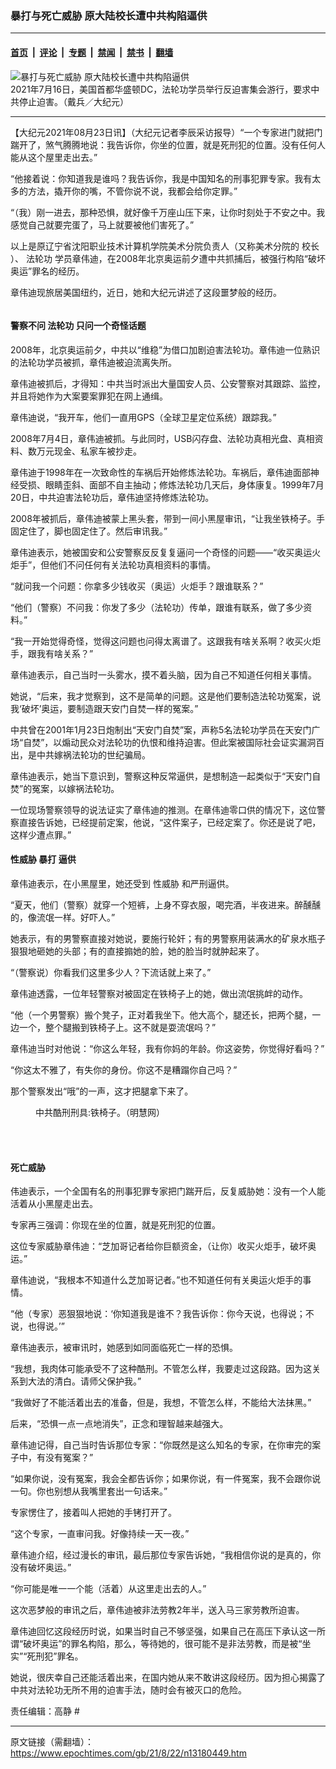 ### 暴打与死亡威胁 原大陆校长遭中共构陷逼供

---

#### [首页](../../../..?n13180449) &nbsp;|&nbsp; [评论](../../../../../epoch-comment?n13180449) &nbsp;|&nbsp; [专题](../../../../../epoch-special?n13180449) &nbsp;|&nbsp; [禁闻](../../../../../epoch-news?n13180449) &nbsp;|&nbsp; [禁书](../../../../../books?n13180449) &nbsp;|&nbsp; [翻墙](https://github.com/gfw-breaker/nogfw/blob/master/README.md?n13180449)


<div><img alt="暴打与死亡威胁 原大陆校长遭中共构陷逼供" class="attachment-djy_600_400 size-djy_600_400 wp-post-image" src="https://i.epochtimes.com/assets/uploads/2021/08/id13192619-2107161522461973-600x400.jpg"/>
<div class="caption">
 2021年7月16日，美国首都华盛顿DC，法轮功学员举行反迫害集会游行，要求中共停止迫害。（戴兵／大纪元）
</div></div><hr/><div class="post_content" id="artbody" itemprop="articleBody">
 <!-- article content begin -->
 <p>
  【大纪元2021年08月23日讯】（大纪元记者李辰采访报导）“一个专家进门就把门踹开了，煞气腾腾地说：我告诉你，你坐的位置，就是死刑犯的位置。没有任何人能从这个屋里走出去。”
 </p>
 <p>
  “他接着说：你知道我是谁吗？我告诉你，我是中国知名的刑事犯罪专家。我有太多的方法，撬开你的嘴，不管你说不说，我都会给你定罪。”
 </p>
 <p>
  “（我）刚一进去，那种恐惧，就好像千万座山压下来，让你时刻处于不安之中。我感觉自己就要完蛋了，马上就要被他们害死了。”
 </p>
 <p>
  以上是原辽宁省沈阳职业技术计算机学院美术分院负责人（又称美术分院的
  <ok href="https://www.epochtimes.com/gb/tag/%E6%A0%A1%E9%95%BF.html">
   校长
  </ok>
  ）、
  <ok href="https://www.epochtimes.com/gb/tag/%E6%B3%95%E8%BD%AE%E5%8A%9F.html">
   法轮功
  </ok>
  学员章伟迪，在2008年北京奥运前夕遭中共抓捕后，被强行构陷“破坏奥运”罪名的经历。
 </p>
 <p>
  章伟迪现旅居美国纽约，近日，她和大纪元讲述了这段噩梦般的经历。
 </p>
 <p>
  <ok href="https://i.epochtimes.com/assets/uploads/2021/08/id13188288-AA01.jpg">
   <img alt="" class="aligncenter size-medium wp-image-13188288" src="https://i.epochtimes.com/assets/uploads/2021/08/id13188288-AA01-450x401.jpg"/>
  </ok>
 </p>
 <h4>
  警察不问
  <ok href="https://www.epochtimes.com/gb/tag/%E6%B3%95%E8%BD%AE%E5%8A%9F.html">
   法轮功
  </ok>
  只问一个奇怪话题
 </h4>
 <p>
  2008年，北京奥运前夕，中共以“维稳”为借口加剧迫害法轮功。章伟迪一位熟识的法轮功学员被抓，章伟迪被迫流离失所。
 </p>
 <p>
  章伟迪被抓后，才得知：中共当时派出大量国安人员、公安警察对其跟踪、监控，并且将她作为大案要案罪犯在网上通缉。
 </p>
 <p>
  章伟迪说，“我开车，他们一直用GPS（全球卫星定位系统）跟踪我。”
 </p>
 <p>
  2008年7月4日，章伟迪被抓。与此同时，USB闪存盘、法轮功真相光盘、真相资料、数万元现金、私家车被抄走。
 </p>
 <p>
  章伟迪于1998年在一次致命性的车祸后开始修炼法轮功。车祸后，章伟迪面部神经受损、眼睛歪斜、面部不自主抽动；修炼法轮功几天后，身体康复。1999年7月20日，中共迫害法轮功后，章伟迪坚持修炼法轮功。
 </p>
 <p>
  2008年被抓后，章伟迪被蒙上黑头套，带到一间小黑屋审讯，“让我坐铁椅子。手固定住了，脚也固定住了。然后审讯我。”
 </p>
 <p>
  章伟迪表示，她被国安和公安警察反反复复逼问一个奇怪的问题——“收买奥运火炬手”，但他们不问任何有关法轮功真相资料的事情。
 </p>
 <p>
  “就问我一个问题：你拿多少钱收买（奥运）火炬手？跟谁联系？”
 </p>
 <p>
  “他们（警察）不问我：你发了多少（法轮功）传单，跟谁有联系，做了多少资料。”
 </p>
 <p>
  “我一开始觉得奇怪，觉得这问题也问得太离谱了。这跟我有啥关系啊？收买火炬手，跟我有啥关系？”
 </p>
 <p>
  章伟迪表示，自己当时一头雾水，摸不着头脑，因为自己不知道任何相关事情。
 </p>
 <p>
  她说，“后来，我才觉察到，这不是简单的问题。这是他们要制造法轮功冤案，说我‘破坏’奥运，要制造跟天安门自焚一样的冤案。”
 </p>
 <p>
  中共曾在2001年1月23日炮制出“天安门自焚”案，声称5名法轮功学员在天安门广场“自焚”，以煽动民众对法轮功的仇恨和维持迫害。但此案被国际社会证实漏洞百出，是中共嫁祸法轮功的世纪骗局。
 </p>
 <p>
  章伟迪表示，她当下意识到，警察这种反常逼供，是想制造一起类似于“天安门自焚”的冤案，以嫁祸法轮功。
 </p>
 <p>
  一位现场警察领导的说法证实了章伟迪的推测。在章伟迪零口供的情况下，这位警察直接告诉她，已经提前定案，他说，“这件案子，已经定案了。你还是说了吧，这样少遭点罪。”
 </p>
 <h4>
  <ok href="https://www.epochtimes.com/gb/tag/%E6%80%A7%E5%A8%81%E8%83%81.html">
   性威胁
  </ok>
  暴打 逼供
 </h4>
 <p>
  章伟迪表示，在小黑屋里，她还受到
  <ok href="https://www.epochtimes.com/gb/tag/%E6%80%A7%E5%A8%81%E8%83%81.html">
   性威胁
  </ok>
  和严刑逼供。
 </p>
 <p>
  “夏天，他们（警察）就穿一个短裤，上身不穿衣服，喝完酒，半夜进来。醉醺醺的，像流氓一样。好吓人。”
 </p>
 <p>
  她表示，有的男警察直接对她说，要施行轮奸；有的男警察用装满水的矿泉水瓶子狠狠地砸她的头部；有的直接搧她的脸，她的脸当时就肿起来了。
 </p>
 <p>
  “（警察说）你看我们这里多少人？下流话就上来了。”
 </p>
 <p>
  章伟迪透露，一位年轻警察对被固定在铁椅子上的她，做出流氓挑衅的动作。
 </p>
 <p>
  “他（一个男警察）搬个凳子，正对着我坐下。他大高个，腿还长，把两个腿，一边一个，整个腿搬到铁椅子上。这不就是耍流氓吗？”
 </p>
 <p>
  章伟迪当时对他说：“你这么年轻，我有你妈的年龄。你这姿势，你觉得好看吗？”
 </p>
 <p>
  “你这太不雅了，有失你的身份。你这不是糟蹋你自己吗？”
 </p>
 <p>
  那个警察发出“哦”的一声，这才把腿拿下来了。
 </p>
 <figure aria-describedby="caption-attachment-13192633" class="wp-caption aligncenter" id="attachment_13192633" style="width: 320px">
  <ok href="https://i.epochtimes.com/assets/uploads/2021/08/id13192633-2006-3-4-msj-kuxin-57.jpg" target="_blank">
   <img alt="" class="size-full wp-image-13192633" src="https://i.epochtimes.com/assets/uploads/2021/08/id13192633-2006-3-4-msj-kuxin-57.jpg"/>
  </ok>
  <br/><figcaption class="wp-caption-text" id="caption-attachment-13192633">
   中共酷刑刑具:铁椅子。（明慧网）
  </figcaption><br/>
 </figure><br/>
 <h4>
  死亡威胁
 </h4>
 <p>
  伟迪表示，一个全国有名的刑事犯罪专家把门踹开后，反复威胁她：没有一个人能活着从小黑屋走出去。
 </p>
 <p>
  专家再三强调：你现在坐的位置，就是死刑犯的位置。
 </p>
 <p>
  这位专家威胁章伟迪：“芝加哥记者给你巨额资金，（让你）收买火炬手，破坏奥运。”
 </p>
 <p>
  章伟迪说，“我根本不知道什么芝加哥记者。”也不知道任何有关奥运火炬手的事情。
 </p>
 <p>
  “他（专家）恶狠狠地说：‘你知道我是谁不？我告诉你：你今天说，也得说；不说，也得说。’”
 </p>
 <p>
  章伟迪表示，被审讯时，她感到如同面临死亡一样的恐惧。
 </p>
 <p>
  “我想，我肉体可能承受不了这种酷刑。不管怎么样，我要走过这段路。因为这关系到大法的清白。请师父保护我。”
 </p>
 <p>
  “我做好了不能活着出去的准备，但是，我想，不管怎么样，不能给大法抹黑。”
 </p>
 <p>
  后来，“恐惧一点一点地消失”，正念和理智越来越强大。
 </p>
 <p>
  章伟迪记得，自己当时告诉那位专家：“你既然是这么知名的专家，在你审完的案子中，有没有冤案？”
 </p>
 <p>
  “如果你说，没有冤案，我会全都告诉你；如果你说，有一件冤案，我不会跟你说一句。你也别想从我嘴里套出一句话来。”
 </p>
 <p>
  专家愣住了，接着叫人把她的手铐打开了。
 </p>
 <p>
  “这个专家，一直审问我。好像持续一天一夜。”
 </p>
 <p>
  章伟迪介绍，经过漫长的审讯，最后那位专家告诉她，“我相信你说的是真的，你没有破坏奥运。”
 </p>
 <p>
  “你可能是唯一一个能（活着）从这里走出去的人。”
 </p>
 <p>
  这次恶梦般的审讯之后，章伟迪被非法劳教2年半，送入马三家劳教所迫害。
 </p>
 <p>
  章伟迪回忆这段经历时说，如果当时自己不够坚强，如果自己在高压下承认这一所谓“破坏奥运”的罪名构陷，那么，等待她的，很可能不是非法劳教，而是被“坐实”“死刑犯”罪名。
 </p>
 <p>
  她说，很庆幸自己还能活着出来，在国内她从来不敢讲这段经历。因为担心揭露了中共对法轮功无所不用的迫害手法，随时会有被灭口的危险。
 </p>
 <p>
  责任编辑：高静 #
 </p>
 <!-- article content end -->
 <div id="below_article_ad">
 </div>
</div>


---

原文链接（需翻墙）：https://www.epochtimes.com/gb/21/8/22/n13180449.htm